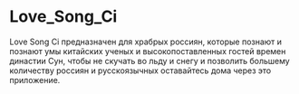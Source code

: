 # Love_Song_Ci
Love Song Ci предназначен для храбрых россиян, которые познают и познают умы китайских ученых и высокопоставленных гостей времен династии Сун, чтобы не скучать во льду и снегу и позволить большему количеству россиян и русскоязычных оставайтесь дома через это приложение.
